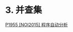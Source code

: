 # 3. 并查集

[P1955 \[NOI2015\] 程序自动分析](<P1955 \[NOI2015] 程序自动分析/P1955 \[NOI2015] 程序自动分析.md> "P1955 \[NOI2015] 程序自动分析")
